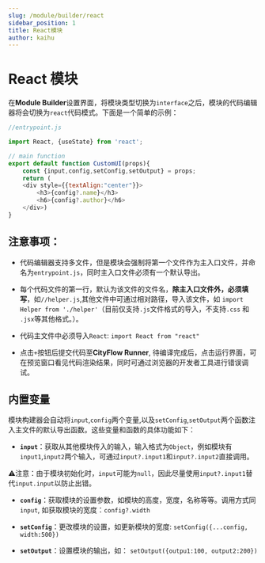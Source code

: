 ```yaml
---
slug: /module/builder/react
sidebar_position: 1
title: React模块
author: kaihu
---
```


# React 模块

在**Module Builder**设置界面，将模块类型切换为`interface`之后，模块的代码编辑器将会切换为`react`代码模式。下面是一个简单的示例：

```javascript
//entrypoint.js

import React, {useState} from 'react';

// main function
export default function CustomUI(props){
    const {input,config,setConfig,setOutput} = props; 
    return (
    <div style={{textAlign:"center"}}>
        <h3>{config?.name}</h3>
        <h6>{config?.author}</h6>
    </div>)
}
```

## 注意事项：

- 代码编辑器支持多文件，但是模块会强制将第一个文件作为主入口文件，并命名为`entrypoint.js`，同时主入口文件必须有一个默认导出。

- 每个代码文件的第一行，默认为该文件的文件名，**除主入口文件外，必须填写**，如`//helper.js`,其他文件中可通过相对路径，导入该文件，如 `import Helper from './helper'`（目前仅支持`.js`文件格式的导入，不支持`.css` 和 `.jsx`等其他格式。）。

- 代码主文件中必须导入`React`: `import React from "react"`

- 点击`+`按钮后提交代码至**CityFlow Runner**, 待编译完成后，点击运行界面，可在预览窗口看见代码渲染结果，同时可通过浏览器的开发者工具进行错误调试。


## 内置变量

模块构建器会自动将`input`,`config`两个变量,以及`setConfig`,`setOutput`两个函数注入主文件的默认导出函数。这些变量和函数的具体功能如下：

- **`input`**：获取从其他模块传入的输入，输入格式为`Object`，例如模块有`input1`,`input2`两个输入，可通过`input?.input1`和`input?.input2`直接调用。

⚠️注意：由于模块初始化时，`input`可能为`null`，因此尽量使用`input?.input1`替代`input.input`以防止出错。

- **`config`**：获取模块的设置参数，如模块的高度，宽度，名称等等。调用方式同`input`, 如获取模块的宽度：`config?.width`

- **`setConfig`**：更改模块的设置，如更新模块的宽度: 
    `setConfig({...config, width:500})`

- **`setOutput`**：设置模块的输出，如：
    `setOutput({outpu1:100, output2:200})`